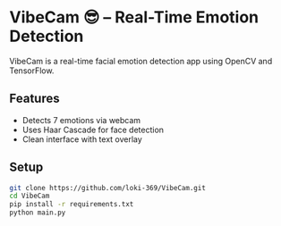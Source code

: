 # VibeCam 😎 – Real-Time Emotion Detection

VibeCam is a real-time facial emotion detection app using OpenCV and TensorFlow. 

## Features
- Detects 7 emotions via webcam
- Uses Haar Cascade for face detection
- Clean interface with text overlay

## Setup

```bash
git clone https://github.com/loki-369/VibeCam.git
cd VibeCam
pip install -r requirements.txt
python main.py
